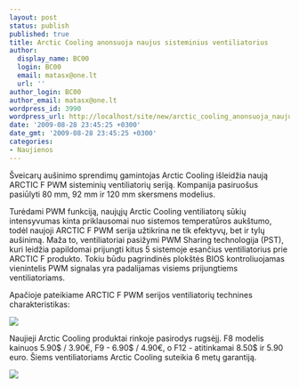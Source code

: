 ```yaml
---
layout: post
status: publish
published: true
title: Arctic Cooling anonsuoja naujus sisteminius ventiliatorius
author:
  display_name: BC00
  login: BC00
  email: matasx@one.lt
  url: ''
author_login: BC00
author_email: matasx@one.lt
wordpress_id: 3990
wordpress_url: http://localhost/site/new/arctic_cooling_anonsuoja_naujus_sisteminius_ventiliatorius/
date: '2009-08-28 23:45:25 +0300'
date_gmt: '2009-08-28 23:45:25 +0300'
categories:
- Naujienos
---
```


<p>Šveicarų aušinimo sprendimų gamintojas Arctic Cooling išleidžia naują ARCTIC F PWM sisteminių ventiliatorių seriją. Kompanija pasiruošus pasiūlyti 80 mm, 92 mm ir 120 mm skersmens modelius.</p>
<p>Turėdami PWM funkciją, naujųjų Arctic Cooling ventiliatorų sūkių intensyvumas kinta priklausomai nuo sistemos temperatūros aukštumo, todėl naujoji ARCTIC F PWM serija užtikrina ne tik efektyvų, bet ir tylų aušinimą. Maža to, ventiliatoriai pasižymi PWM Sharing technologija (PST), kuri leidžia papildomai prijungti kitus 5 sistemoje esančius ventiliatorius prie ARCTIC F produkto. Tokiu būdu pagrindinės plokštės BIOS kontroliuojamas vienintelis PWM signalas yra padalijamas visiems prijungtiems ventiliatoriams.</p>
<p>Apačioje pateikiame ARCTIC F PWM serijos ventiliatorių technines charakteristikas:</p>
<p><img src="http://www.part.lt/img/0bcc9460efb2a76943a3b481873950f9998.jpg" /></p>
<p>Naujieji Arctic Cooling produktai rinkoje pasirodys rugsėjį. F8 modelis kainuos 5.90$ / 3.90€, F9 - 6.90$ / 4.90€, o F12 - atitinkamai 8.50$ ir 5.90 euro. Šiems ventiliatoriams Arctic Cooling suteikia 6 metų garantiją.</p>
<p><img src="http://www.part.lt/img/09d7c8ef9391adcb1bc170f903e9b225823.jpg" /></p>
<p></p>

